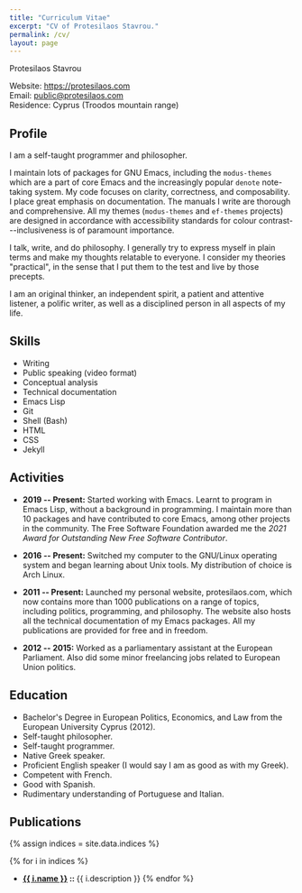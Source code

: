 ```yaml
---
title: "Curriculum Vitae"
excerpt: "CV of Protesilaos Stavrou."
permalink: /cv/
layout: page
---
```


Protesilaos Stavrou

Website: <https://protesilaos.com>  
Email: <public@protesilaos.com>  
Residence: Cyprus (Troodos mountain range)

## Profile

I am a self-taught programmer and philosopher.

I maintain lots of packages for GNU Emacs, including the `modus-themes`
which are a part of core Emacs and the increasingly popular `denote`
note-taking system.  My code focuses on clarity, correctness, and
composability.  I place great emphasis on documentation.  The manuals
I write are thorough and comprehensive.  All my themes (`modus-themes`
and `ef-themes` projects) are designed in accordance with accessibility
standards for colour contrast---inclusiveness is of paramount
importance.

I talk, write, and do philosophy.  I generally try to express myself
in plain terms and make my thoughts relatable to everyone.  I consider
my theories "practical", in the sense that I put them to the test and
live by those precepts.

I am an original thinker, an independent spirit, a patient and
attentive listener, a polific writer, as well as a disciplined person
in all aspects of my life.

## Skills

-   Writing
-   Public speaking (video format)
-   Conceptual analysis
-   Technical documentation
-   Emacs Lisp
-   Git
-   Shell (Bash)
-   HTML
-   CSS
-   Jekyll

## Activities

-   **2019 -- Present:** Started working with Emacs.  Learnt to program in
    Emacs Lisp, without a background in programming.  I maintain more
    than 10 packages and have contributed to core Emacs, among other
    projects in the community.  The Free Software Foundation awarded me
    the *2021 Award for Outstanding New Free Software Contributor*.

-   **2016 -- Present:** Switched my computer to the GNU/Linux operating
    system and began learning about Unix tools.  My distribution of
    choice is Arch Linux.

-   **2011 -- Present:** Launched my personal website, protesilaos.com,
    which now contains more than 1000 publications on a range of topics,
    including politics, programming, and philosophy.  The website also
    hosts all the technical documentation of my Emacs packages.  All my
    publications are provided for free and in freedom.

-   **2012 -- 2015:** Worked as a parliamentary assistant at the European
    Parliament.  Also did some minor freelancing jobs related to
    European Union politics.

## Education

-   Bachelor's Degree in European Politics, Economics, and Law from the
    European University Cyprus (2012).
-   Self-taught philosopher.
-   Self-taught programmer.
-   Native Greek speaker.
-   Proficient English speaker (I would say I am as good as with my Greek).
-   Competent with French.
-   Good with Spanish.
-   Rudimentary understanding of Portuguese and Italian.

## Publications

{% assign indices = site.data.indices %}

{% for i in indices %}
-  <strong><a href="{{ i.url | absolute_url }}">{{ i.name }}</a> :: </strong> {{ i.description }}
{% endfor %}
